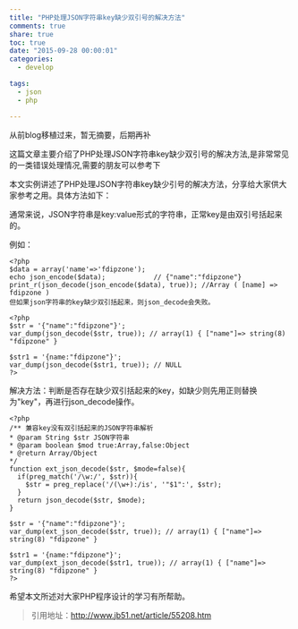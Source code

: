 ```yaml
---
title: "PHP处理JSON字符串key缺少双引号的解决方法"
comments: true
share: true
toc: true
date: "2015-09-28 00:00:01"
categories:
  - develop

tags:
  - json
  - php

---
```




从前blog移植过来，暂无摘要，后期再补

<!--more-->

  

这篇文章主要介绍了PHP处理JSON字符串key缺少双引号的解决方法,是非常常见的一类错误处理情况,需要的朋友可以参考下

本文实例讲述了PHP处理JSON字符串key缺少引号的解决方法，分享给大家供大家参考之用。具体方法如下：

通常来说，JSON字符串是key:value形式的字符串，正常key是由双引号括起来的。

例如：

    <?php
    $data = array('name'=>'fdipzone');
    echo json_encode($data);            // {"name":"fdipzone"}
    print_r(json_decode(json_encode($data), true)); //Array ( [name] => fdipzone )
    但如果json字符串的key缺少双引括起来，则json_decode会失败。
    
    <?php
    $str = '{"name":"fdipzone"}';
    var_dump(json_decode($str, true)); // array(1) { ["name"]=> string(8) "fdipzone" }
     
    $str1 = '{name:"fdipzone"}';
    var_dump(json_decode($str1, true)); // NULL
    ?>
    
解决方法：判断是否存在缺少双引括起来的key，如缺少则先用正则替换为"key"，再进行json_decode操作。

    <?php
    /** 兼容key没有双引括起来的JSON字符串解析
    * @param String $str JSON字符串
    * @param boolean $mod true:Array,false:Object
    * @return Array/Object
    */
    function ext_json_decode($str, $mode=false){
      if(preg_match('/\w:/', $str)){
        $str = preg_replace('/(\w+):/is', '"$1":', $str);
      }
      return json_decode($str, $mode);
    }
     
    $str = '{"name":"fdipzone"}';
    var_dump(ext_json_decode($str, true)); // array(1) { ["name"]=> string(8) "fdipzone" }
     
    $str1 = '{name:"fdipzone"}';
    var_dump(ext_json_decode($str1, true)); // array(1) { ["name"]=> string(8) "fdipzone" }
    ?>
    
希望本文所述对大家PHP程序设计的学习有所帮助。

> 引用地址：http://www.jb51.net/article/55208.htm
